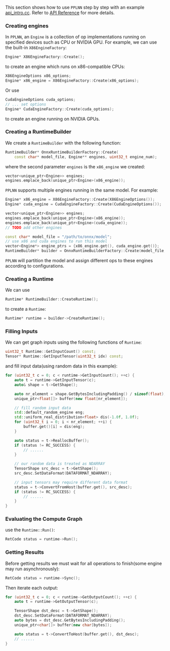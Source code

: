 This section shows how to use `PPLNN` step by step with an example [api_intro.cc](../../samples/cpp/api/api_intro.cc). Refer to [API Reference](cpp-api-reference.md) for more details.

### Creating engines

In `PPLNN`, an `Engine` is a collection of op implementations running on specified devices such as CPU or NVIDIA GPU. For example, we can use the built-in `X86EngineFactory`:

```c++
Engine* X86EngineFactory::Create();
```

to create an engine which runs on x86-compatible CPUs:

```c++
X86EngineOptions x86_options;
Engine* x86_engine = X86EngineFactory::Create(x86_options);
```

Or use

```c++
CudaEngineOptions cuda_options;
// ... set options
Engine* CudaEngineFactory::Create(cuda_options);
```

to create an engine running on NVIDIA GPUs.

### Creating a RuntimeBuilder

We create a `RuntimeBuilder` with the following function:

```c++
RuntimeBuilder* OnnxRuntimeBuilderFactory::Create(
    const char* model_file, Engine** engines, uint32_t engine_num);
```

where the second parameter `engines` is the `x86_engine` we created:

```c++
vector<unique_ptr<Engine>> engines;
engines.emplace_back(unique_ptr<Engine>(x86_engine));
```

`PPLNN` supports multiple engines running in the same model. For example:

```c++
Engine* x86_engine = X86EngineFactory::Create(X86EngineOptions());
Engine* cuda_engine = CudaEngineFactory::Create(CudaEngineOptions());

vector<unique_ptr<Engine>> engines;
engines.emplace_back(unique_ptr<Engine>(x86_engine));
engines.emplace_back(unique_ptr<Engine>(cuda_engine));
// TODO add other engines

const char* model_file = "/path/to/onnx/model";
// use x86 and cuda engines to run this model
vector<Engine*> engine_ptrs = {x86_engine.get(), cuda_engine.get()};
RuntimeBuilder* builder = OnnxRuntimeBuilderFactory::Create(model_file, engine_ptrs.data(), engine_ptrs.size());
```

`PPLNN` will partition the model and assign different ops to these engines according to configurations.

### Creating a Runtime

We can use

```c++
Runtime* RuntimeBuilder::CreateRuntime();
```

to create a `Runtime`:

```c++
Runtime* runtime = builder->CreateRuntime();
```

### Filling Inputs

We can get graph inputs using the following functions of `Runtime`:

```c++
uint32_t Runtime::GetInputCount() const;
Tensor* Runtime::GetInputTensor(uint32_t idx) const;
```

and fill input data(using random data in this example):

```c++
for (uint32_t c = 0; c < runtime->GetInputCount(); ++c) {
    auto t = runtime->GetInputTensor(c);
    auto& shape = t->GetShape();

    auto nr_element = shape.GetBytesIncludingPadding() / sizeof(float);
    unique_ptr<float[]> buffer(new float[nr_element]);

    // fill random input data
    std::default_random_engine eng;
    std::uniform_real_distribution<float> dis(-1.0f, 1.0f);
    for (uint32_t i = 0; i < nr_element; ++i) {
        buffer.get()[i] = dis(eng);
    }

    auto status = t->ReallocBuffer();
    if (status != RC_SUCCESS) {
        // ......
    }

    // our random data is treated as NDARRAY
    TensorShape src_desc = t->GetShape();
    src_desc.SetDataFormat(DATAFORMAT_NDARRAY);

    // input tensors may require different data format
    status = t->ConvertFromHost(buffer.get(), src_desc);
    if (status != RC_SUCCESS) {
        // ......
    }
}
```

### Evaluating the Compute Graph

use the `Runtime::Run()`:

```c++
RetCode status = runtime->Run();
```

### Getting Results

Before getting results we must wait for all operations to finish(some engine may run asynchronously):

```c++
RetCode status = runtime->Sync();
```

Then iterate each output:

```c++
for (uint32_t c = 0; c < runtime->GetOutputCount(); ++c) {
    auto t = runtime->GetOutputTensor(c);

    TensorShape dst_desc = t->GetShape();
    dst_desc.SetDataFormat(DATAFORMAT_NDARRAY);
    auto bytes = dst_desc.GetBytesIncludingPadding();
    unique_ptr<char[]> buffer(new char[bytes]);

    auto status = t->ConvertToHost(buffer.get(), dst_desc);
    // ......
}
```
